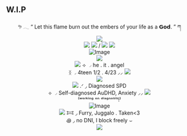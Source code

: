 ## W.I.P
<div align="center">
𖧧 𓂃 “ Let this flame burn out the embers of your life as a 𝗚𝗼𝗱. ” ཀ
</div>
 <div align="center">
  <img src="https://media.discordapp.net/attachments/1131737988410396822/1356784561719349470/Karasuma_Ranmaru__1_-removebg-preview_2.png?ex=67edd397&amp;is=67ec8217&amp;hm=ee7b31d58b2f95de32a79d9c49996b1a35f2f67d982685fb057f7f70c1146938&amp;=&amp;format=webp&amp;quality=lossless&amp;width=321&amp;height=376">
</div>
<div align="center">
  <img src="https://github.com/user-attachments/assets/fb8f235b-e0a3-442d-b1f2-e3c02ffddc7f"> <img src="https://github.com/user-attachments/assets/bd4228d6-1024-4fdd-b7db-a2987c3a52e9"> / <img src="https://github.com/user-attachments/assets/100d335a-eab6-43f5-ba12-1cc8651ff702"> <img src="https://github.com/user-attachments/assets/c542ee26-2c83-4a4d-b6d0-eeb3ec8d8883">
</div>
<div align="center">
   <img src="https://media.discordapp.net/attachments/1131737988410396822/1356787993028984992/1.jpeg?ex=67edd6c9&amp;is=67ec8549&amp;hm=d08abbceb032ef6a99c5da1b7b192b4bb87fd457732dfcf8de1d15e124b77d19&amp;=&amp;format=webp&amp;width=485&amp;height=162" alt="Image">
</div>
<div align="center">
   <img src="https://pixelsafari.neocities.org/dividers/heartbeat.gif">
</div>
<div align="center">
   <img src="https://pixelsafari.neocities.org/favicon/fashion/bow/white1.gif"> ⟢ ◞  he .  it  . angel
</div>
<div align="center">
 ᛝ ◞ 4teen 1/2 . 4/23 ⸝⸝ <img src="https://pixelsafari.neocities.org/favicon/fashion/bow/white1.gif">
</div>
<div align="center">
   <img src="https://pixelsafari.neocities.org/dividers/heartbeat.gif">
</div>
<div align="center">
   <img src="https://pixelsafari.neocities.org/favicon/fashion/bow/white2.gif"> .ᐟ ◞ Diagnosed SPD
</div>
<div align="center">
⟡ ◞ Self-diagnosed AuDHD, Anxiety ⸝⸝ <img src="https://pixelsafari.neocities.org/favicon/fashion/bow/white2.gif">
</div>
<div align="center">
⁽ʷᵒʳᵏⁱⁿᵍ ᵒⁿ ᵈⁱᵃᵍⁿᵒˢⁱˢ!⁾
</div>
<div align="center">
   <img src="https://media.discordapp.net/attachments/1131737988410396822/1356836648008155237/thelazysongg_1.jpeg?ex=67ee0419&amp;is=67ecb299&amp;hm=7e817ecf8a462042d7d9ff60c49a5343557b5ae22ef7102668cb3ddb4402fee8&amp;=&amp;format=webp&amp;width=520&amp;height=173" alt="Image">
</div>
<div align="center">
  <img src="https://pixelsafari.neocities.org/favicon/fashion/bow/black2.gif"> 𐂯 ◞ Furry, Juggalo . Taken<3
</div>
<div align="center">
  ꩜ ◞ no DNI, I block freely ⌣
</div>
<div align="center">
   <img src="https://pixelsafari.neocities.org/dividers/heartbeat2.gif">
   </div>
